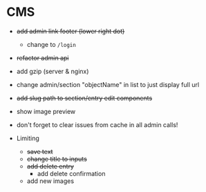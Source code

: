 # CMS

+ ~~add admin link footer (lower right dot)~~
  + change to `/login`
+ ~~refactor admin api~~
+ add gzip (server & nginx)
+ change admin/section "objectName" in list to just display full url
+ ~~add slug path to section/entry edit components~~
+ show image preview
+ don't forget to clear issues from cache in all admin calls!


+ Limiting
  + ~~save text~~
  + ~~change title to inputs~~
  + ~~add delete entry~~
    + add delete confirmation
  + add new images
